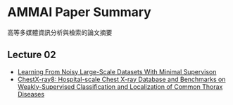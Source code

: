 # AMMAI Paper Summary
高等多媒體資訊分析與檢索的論文摘要

## Lecture 02

* [Learning From Noisy Large-Scale Datasets With Minimal Supervison](20190307/DeepLabelCleaning.md)
* [ChestX-ray8: Hospital-scale Chest X-ray Database and Benchmarks on Weakly-Supervised Classification and Localization of Common Thorax Diseases](20190307/ChestX-ray8.md)
